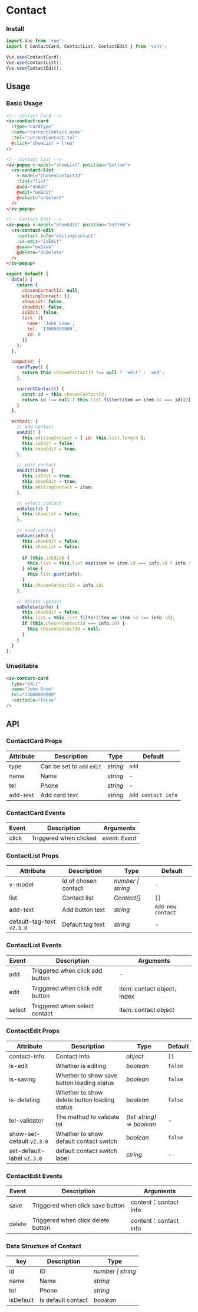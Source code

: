 # Contact

### Install

```js
import Vue from 'vue';
import { ContactCard, ContactList, ContactEdit } from 'vant';

Vue.use(ContactCard);
Vue.use(ContactList);
Vue.use(ContactEdit);
```

## Usage

### Basic Usage

```html
<!-- Contact Card -->
<zv-contact-card
  :type="cardType"
  :name="currentContact.name"
  :tel="currentContact.tel"
  @click="showList = true"
/>

<!-- Contact List -->
<zv-popup v-model="showList" position="bottom">
  <zv-contact-list
    v-model="chosenContactId"
    :list="list"
    @add="onAdd"
    @edit="onEdit"
    @select="onSelect"
  />
</zv-popup>

<!-- Contact Edit -->
<zv-popup v-model="showEdit" position="bottom">
  <zv-contact-edit
    :contact-info="editingContact"
    :is-edit="isEdit"
    @save="onSave"
    @delete="onDelete"
  />
</zv-popup>
```

```js
export default {
  data() {
    return {
      chosenContactId: null,
      editingContact: {},
      showList: false,
      showEdit: false,
      isEdit: false,
      list: [{
        name: 'John Snow',
        tel: '13000000000',
        id: 0
      }]
    };
  },

  computed: {
    cardType() {
      return this.chosenContactId !== null ? 'edit' : 'add';
    },

    currentContact() {
      const id = this.chosenContactId;
      return id !== null ? this.list.filter(item => item.id === id)[0] : {};
    }
  },

  methods: {
    // add contact
    onAdd() {
      this.editingContact = { id: this.list.length };
      this.isEdit = false;
      this.showEdit = true;
    },

    // edit contact
    onEdit(item) {
      this.isEdit = true;      
      this.showEdit = true;
      this.editingContact = item;
    },

    // select contact
    onSelect() {
      this.showList = false;
    },

    // save contact
    onSave(info) {
      this.showEdit = false;
      this.showList = false;
      
      if (this.isEdit) {
        this.list = this.list.map(item => item.id === info.id ? info : item);
      } else {
        this.list.push(info);
      }
      this.chosenContactId = info.id;
    },

    // delete contact
    onDelete(info) {
      this.showEdit = false;
      this.list = this.list.filter(item => item.id !== info.id);
      if (this.chosenContactId === info.id) {
        this.chosenContactId = null;
      }
    }
  }
};
```

### Uneditable

```html
<zv-contact-card
  type="edit"
  name="John Snow"
  tel="13000000000"
  :editable="false"
/>
```

## API

### ContactCard Props

| Attribute | Description | Type | Default |
|------|------|------|------|
| type | Can be set to `add` `edit` | *string* | `add` |
| name | Name | *string* | - |
| tel | Phone | *string* | - |
| add-text | Add card text | *string* | `Add contact info` |

### ContactCard Events

| Event | Description | Arguments |
|------|------|------|
| click | Triggered when clicked | *event: Event* |

### ContactList Props

| Attribute | Description | Type | Default |
|------|------|------|------|
| v-model | Id of chosen contact | *number \| string* | - |
| list | Contact list | *Contact[]* | `[]` |
| add-text | Add button text | *string* | `Add new contact` |
| default-tag-text `v2.3.0` | Default tag text | *string* | - |

### ContactList Events

| Event | Description | Arguments |
|------|------|------|
| add | Triggered when click add button | - |
| edit | Triggered when click edit button | item: contact object，index |
| select | Triggered when select contact | item: contact object |


### ContactEdit Props

| Attribute | Description | Type | Default |
|------|------|------|------|
| contact-info | Contact Info | *object* | `[]` |
| is-edit | Whether is editing | *boolean* | `false` |
| is-saving | Whether to show save button loading status | *boolean* | `false` |
| is-deleting | Whether to show delete button loading status | *boolean* | `false` |
| tel-validator | The method to validate tel | *(tel: string) => boolean* | - |
| show-set-default `v2.3.0` | Whether to show default contact switch | *boolean* | `false` |
| set-default-label `v2.3.0` | default contact switch label | *string* | - |

### ContactEdit Events

| Event | Description | Arguments |
|------|------|------|
| save | Triggered when click save button | content：contact info |
| delete | Triggered when click delete button | content：contact info |

### Data Structure of Contact

| key | Description | Type |
|------|------|------|
| id | ID | *number \| string* |
| name | Name | *string* |
| tel | Phone | *string* |
| isDefault | Is default contact | *boolean* |
